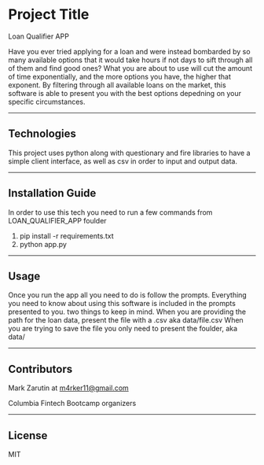 # Project Title

Loan Qualifier APP

Have you ever tried applying for a loan and were instead bombarded by so many available options that it would take hours if not days to sift through all of them and find good ones? What you are about to use will cut the amount of time exponentially, and the more options you have, the higher that exponent.
By filtering through all available loans on the market, this software is able to present you with the best options depedning on your specific circumstances.

---

## Technologies

This project uses python along with questionary and fire libraries to have a simple client interface, as well as csv in order to input and output data.

---

## Installation Guide
In order to use this tech you need to run a few commands from LOAN_QUALIFIER_APP foulder
1. pip install -r requirements.txt
2. python app.py 

---

## Usage

Once you run the app all you need to do is follow the prompts.
Everything you need to know about using this software is included in the prompts presented to you. 
two things to keep in mind.
When you are providing the path for the loan data, present the file with a .csv aka data/file.csv
When you are trying to save the file you only need to present the foulder, aka data/

---

## Contributors

Mark Zarutin at m4rker11@gmail.com

Columbia Fintech Bootcamp organizers

---

## License

MIT
